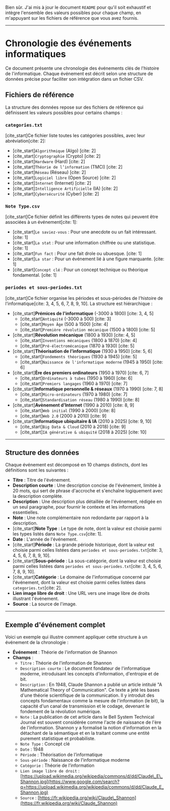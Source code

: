 Bien sûr. J'ai mis à jour le document `README` pour qu'il soit exhaustif et intègre l'ensemble des valeurs possibles pour chaque champ, en m'appuyant sur les fichiers de référence que vous avez fournis.

-----

# Chronologie des événements informatiques

Ce document présente une chronologie des événements clés de l'histoire de l'informatique. Chaque événement est décrit selon une structure de données précise pour faciliter son intégration dans un fichier CSV.

## Fichiers de référence

La structure des données repose sur des fichiers de référence qui définissent les valeurs possibles pour certains champs :

### `categories.txt`

[cite\_start]Ce fichier liste toutes les catégories possibles, avec leur abréviation[cite: 2]:

  * [cite\_start]`Algorithmique` (Algo) [cite: 2]
  * [cite\_start]`Cryptographie` (Crypto) [cite: 2]
  * [cite\_start]`Hardware` (Hard) [cite: 2]
  * [cite\_start]`Théorie de l’information` (TMCI) [cite: 2]
  * [cite\_start]`Réseau` (Réseau) [cite: 2]
  * [cite\_start]`Logiciel libre` (Open Source) [cite: 2]
  * [cite\_start]`Internet` (Internet) [cite: 2]
  * [cite\_start]`Intelligence Artificielle` (IA) [cite: 2]
  * [cite\_start]`Cybersécurité` (Cyber) [cite: 2]

### `Note Type.csv`

[cite\_start]Ce fichier définit les différents types de notes qui peuvent être associées à un événement[cite: 1]:

  * [cite\_start]`Le saviez-vous` : Pour une anecdote ou un fait intéressant. [cite: 1]
  * [cite\_start]`La stat` : Pour une information chiffrée ou une statistique. [cite: 1]
  * [cite\_start]`Fun fact` : Pour une fait drole ou ubuesque. [cite: 1]
  * [cite\_start]`La star` : Pour un événement lié à une figure marquante. [cite: 1]
  * [cite\_start]`Concept clé` : Pour un concept technique ou théorique fondamental. [cite: 1]

### `periodes et sous-periodes.txt`

[cite\_start]Ce fichier organise les périodes et sous-périodes de l'histoire de l'informatique[cite: 3, 4, 5, 6, 7, 8, 9, 10]. La structure est hiérarchique :

  * [cite\_start]**Prémices de l'informatique** (-3000 à 1800) [cite: 3, 4, 5]
      * [cite\_start]`Antiquité` (-3000 à 500) [cite: 3]
      * [cite\_start]`Moyen Âge` (500 à 1500) [cite: 4]
      * [cite\_start]`Première révolution mécanique` (1500 à 1800) [cite: 5]
  * [cite\_start]**Révolution mécanique** (1800 à 1930) [cite: 4, 5]
      * [cite\_start]`Inventions mécaniques` (1800 à 1870) [cite: 4]
      * [cite\_start]`Pré-électromécanique` (1870 à 1930) [cite: 5]
  * [cite\_start]**Théorisation de l’informatique** (1930 à 1950) [cite: 5, 6]
      * [cite\_start]`Fondements théoriques` (1930 à 1945) [cite: 5]
      * [cite\_start]`Naissance de l'informatique moderne` (1945 à 1950) [cite: 6]
  * [cite\_start]**Ère des premiers ordinateurs** (1950 à 1970) [cite: 6, 7]
      * [cite\_start]`Ordinateurs à tubes` (1950 à 1960) [cite: 6]
      * [cite\_start]`Premiers langages` (1960 à 1970) [cite: 7]
  * [cite\_start]**Informatique personnelle & réseaux** (1970 à 1990) [cite: 7, 8]
      * [cite\_start]`Micro-ordinateurs` (1970 à 1980) [cite: 7]
      * [cite\_start]`Standardisation réseau` (1980 à 1990) [cite: 8]
  * [cite\_start]**Avènement d’Internet** (1990 à 2010) [cite: 8, 9]
      * [cite\_start]`Web initial` (1990 à 2000) [cite: 8]
      * [cite\_start]`Web 2.0` (2000 à 2010) [cite: 9]
  * [cite\_start]**Informatique ubiquitaire & IA** (2010 à 2025) [cite: 9, 10]
      * [cite\_start]`Big Data & Cloud` (2010 à 2018) [cite: 9]
      * [cite\_start]`IA générative & ubiquité` (2018 à 2025) [cite: 10]

-----

## Structure des données

Chaque événement est décomposé en 10 champs distincts, dont les définitions sont les suivantes :

  * **Titre** : Titre de l'événement.
  * **Description courte** : Une description concise de l'événement, limitée à 20 mots, qui sert de phrase d'accroche et s'enchaîne logiquement avec la description complète.
  * **Description** : Une description plus détaillée de l'événement, rédigée en un seul paragraphe, pour fournir le contexte et les informations essentielles.
  * **Note** : Une note complémentaire non redondante par rapport à la description.
  * [cite\_start]**Note Type** : Le type de note, dont la valeur est choisie parmi les types listés dans `Note Type.csv`[cite: 1].
  * **Date** : L'année de l'événement.
  * [cite\_start]**Période** : La grande période historique, dont la valeur est choisie parmi celles listées dans `periodes et sous-periodes.txt`[cite: 3, 4, 5, 6, 7, 8, 9, 10].
  * [cite\_start]**Sous-période** : La sous-catégorie, dont la valeur est choisie parmi celles listées dans `periodes et sous-periodes.txt`[cite: 3, 4, 5, 6, 7, 8, 9, 10].
  * [cite\_start]**Catégorie** : Le domaine de l'informatique concerné par l'événement, dont la valeur est choisie parmi celles listées dans `categories.txt`[cite: 2].
  * **Lien image libre de droit** : Une URL vers une image libre de droits illustrant l'événement.
  * **Source** : La source de l'image.

-----

## Exemple d'événement complet

Voici un exemple qui illustre comment appliquer cette structure à un événement de la chronologie :

  * **Événement** : Théorie de l'information de Shannon
  * **Champs** :
      * `Titre` : Théorie de l'information de Shannon
      * `Description courte` : Le document fondateur de l'informatique moderne, introduisant les concepts d'information, d'entropie et de bit.
      * `Description` : En 1948, Claude Shannon a publié un article intitulé "A Mathematical Theory of Communication". Ce texte a jeté les bases d'une théorie scientifique de la communication. Il y introduit des concepts fondamentaux comme la mesure de l'information (le bit), la capacité d'un canal de transmission et le codage, devenant le fondement de la révolution numérique.
      * `Note` : La publication de cet article dans le Bell System Technical Journal est souvent considérée comme l'acte de naissance de l'ère de l'information. Shannon y a formalisé la notion d'information en la détachant de la sémantique et en la traitant comme une entité purement statistique et probabiliste.
      * `Note Type` : Concept clé
      * `Date` : 1948
      * `Période` : Théorisation de l’informatique
      * `Sous-période` : Naissance de l'informatique moderne
      * `Catégorie` : Théorie de l’information
      * `Lien image libre de droit` : [https://upload.wikimedia.org/wikipedia/commons/d/dd/Claude\_E\_Shannon.jpg](https://www.google.com/search?q=https://upload.wikimedia.org/wikipedia/commons/d/dd/Claude_E_Shannon.jpg)
      * `Source` : [https://fr.wikipedia.org/wiki/Claude\_Shannon](https://fr.wikipedia.org/wiki/Claude_Shannon)